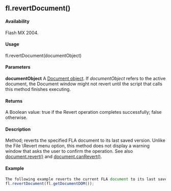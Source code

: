 ## fl.revertDocument()

#### Availability

Flash MX 2004.

#### Usage

fl.revertDocument(documentObject)

#### Parameters

**documentObject** A [Document object](#!wielmic/developers-animatesdk-docs/test/Document_object/document_summary.md). If *documentObject* refers to the active document, the Document window might not revert until the script that calls this method finishes executing.

#### Returns

A Boolean value: true if the Revert operation completes successfully; false otherwise.

#### Description

Method; reverts the specified FLA document to its last saved version. Unlike the File \Revert menu option, this method does not display a warning window that asks the user to confirm the operation. See also [document.revert()](#!wielmic/developers-animatesdk-docs/test/Document_object/docum340.md) and [document.canRevert()](#!wielmic/developers-animatesdk-docs/test/Document_object/docume26.md).

#### Example

```javascript
The following example reverts the current FLA document to its last saved version; any changes made since the last save are lost.
fl.revertDocument(fl.getDocumentDOM());

```